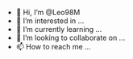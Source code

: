 - 👋 Hi, I’m @Leo98M
- 👀 I’m interested in ...
- 🌱 I’m currently learning ...
- 💞️ I’m looking to collaborate on ...
- 📫 How to reach me ...

<!---
Leo98M/Leo98M is a ✨ special ✨ repository because its `README.md` (this file) appears on your GitHub profile.
You can click the Preview link to take a look at your changes.
--->
